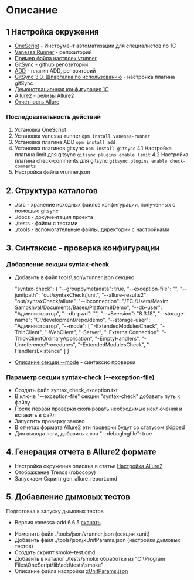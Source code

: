 # Описание 

## 1 Настройка окружения

* [OneScript](https://oscript.io/) - Инструмент автоматизации для специалистов по 1С
* [Vanessa Runner](https://github.com/vanessa-opensource/vanessa-runner) - репозиторий
* [Пример файла настроек vrunner](https://github.com/vanessa-opensource/vanessa-runner/blob/develop/examples/example.env.json)
* [GitSync](https://github.com/oscript-library/gitsync) - github репозиторий 
* [ADD](https://github.com/vanessa-opensource/add) - плагин ADD, репозиторий
* [GitSync 3.0. Шпаргалка по использованию](https://infostart.ru/1c/articles/1157400/) - настройка плагина gitSync
* [Демонстрационная конфигурация 1С](https://its.1c.ru/db/metod8dev/content/5028/hdoc)
* [Allure2](https://github.com/allure-framework/allure2/releases) - релизы Allure2
* [Отчетность Allure](https://infostart.ru/1c/articles/1010127/)
  

### Последовательность действий

1. Установка OneScript
2. Установка vanessa-runner `opm install vanessa-runner`
3. Установка плагина ADD `opm install add`
4. Установка плагинов gitsync `opm install gitsync`
   4.1 Настройка плагина limit для gitsync `gitsync plugins enable limit`
   4.2 Настройка плагина check-comments для gitsync `gitsync plugins enable check-comments`
5. Настройка файла vrunner.json

## 2. Структура каталогов

* ./src - хранение исходных файлов конфигурации, полученных с помощью gitsync
* ./docs - документация проекта
* ./tests - файлы с тестами
* ./tools - вспомогательные файлы, директории с настройками

## 3. Синтаксис - проверка конфигурации

### Добавление секции syntax-check 

 * Добавить в файл tools\json\vrunner.json секцию 
 
   "syntax-check": {
        "--groupbymetadata": true,
        "--exception-file": "",
        "--junitpath": "out/syntaxCheck/junit",
        "--allure-results2": "out/syntaxCheck/allure",
        "--ibconnection": "/FC:/Users/Maxim Samokhval/Documents/Bases/Platform8Demo",
        "--db-user": "Администратор",
        "--db-pwd": "",
        "--v8version": "8.3.18",
        "--storage-name": "C:/development/repo/demo",
        "--storage-user": "Администратор",
        "--mode": [
            "-ExtendedModulesCheck",
            "-ThinClient",
            "-WebClient",
            "-Server",
            "-ExternalConnection",
            "-ThickClientOrdinaryApplication",
            "-EmptyHandlers",
            "-UnreferenceProcedures",
            "-ExtendedModulesCheck",
            "-HandlersExistence"
        ]
    }

* [Описание секции --mode](https://yellow-erp.com/help/1cv8/zif3_checkconfig/?lang=ru) - синтаксис проверки

### Параметр секции syntax-check (--exception-file)

* Создать файл syntax_check_exception.txt
* В ключе "--exception-file" секции "syntax-check" добавить путь к файлу
* После первой проверки скопировать необходимые исключения и вставить в файл
* Запустить проверку заново
* В отчетах формата Allure2 эти проверки будут со статусом skipped
* Для вывода лога, добавить ключ "--debuglogfile": true
  
## 4. Генерация отчета в Allure2 формате

* Настройка окружения описана в статье [Настройка Allure2](https://infostart.ru/1c/articles/1010127/)
* Отображение Trends (robocopy)
* Запускаем Скрипт gen_allure_report.cmd

## 5. Добавление дымовых тестов

Подготовка к запуску дымовых тестов 
- Версия vanessa-add 6.6.5 [скачать](https://github.com/vanessa-opensource/add/releases/tag/v6.6.5)

* Изменить файл ./tools/json/vrunner.json (секция xunit)
* Добавить файл ./tools/json/xUnitParams.json (настройки дымовых тестов)
* Создать скрипт smoke-test.cmd
* Добавить в каталог ./tests/smoke обработки из "C:\Program Files\OneScript\lib\add\tests\smoke"
* Описание файла настройки [xUnitParams.json](https://github.com/vanessa-opensource/add/tree/master/tests/smoke#%D0%94%D1%8B%D0%BC%D0%BE%D0%B2%D1%8B%D0%B5-%D1%82%D0%B5%D1%81%D1%82%D1%8B-%D0%BE%D1%82%D0%BA%D1%80%D1%8B%D1%82%D0%B8%D1%8F%D0%B7%D0%B0%D0%BA%D1%80%D1%8B%D1%82%D0%B8%D1%8F-%D1%84%D0%BE%D1%80%D0%BC-%D0%BE%D0%B1%D1%8A%D0%B5%D0%BA%D1%82%D0%BE%D0%B2-%D0%BC%D0%B5%D1%82%D0%B0%D0%B4%D0%B0%D0%BD%D0%BD%D1%8B%D1%85-%D0%B8-%D0%B8%D0%B7%D0%BC%D0%B5%D0%BD%D0%B5%D0%BD%D0%B8%D1%8F-%D0%BC%D0%B5%D1%82%D0%B0%D0%B4%D0%B0%D0%BD%D0%BD%D1%8B%D1%85)

